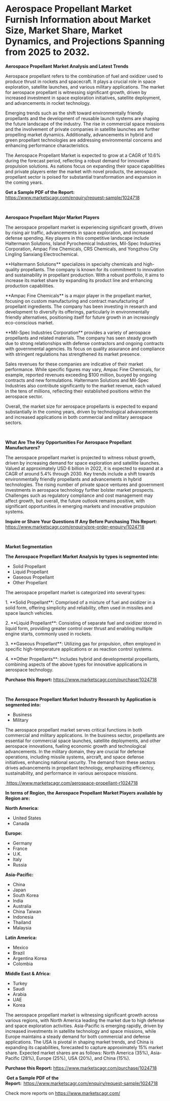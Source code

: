 <p><h1>Aerospace Propellant Market Furnish Information about Market Size, Market Share, Market Dynamics, and Projections Spanning from 2025 to 2032.</h1></p><p><strong>Aerospace Propellant Market Analysis and Latest Trends</strong></p>
<p><p>Aerospace propellant refers to the combination of fuel and oxidizer used to produce thrust in rockets and spacecraft. It plays a crucial role in space exploration, satellite launches, and various military applications. The market for aerospace propellant is witnessing significant growth, driven by increased investment in space exploration initiatives, satellite deployment, and advancements in rocket technology.</p><p>Emerging trends such as the shift toward environmentally friendly propellants and the development of reusable launch systems are shaping the future landscape of the industry. The rise in commercial space missions and the involvement of private companies in satellite launches are further propelling market dynamics. Additionally, advancements in hybrid and green propellant technologies are addressing environmental concerns and enhancing performance characteristics.</p><p>The Aerospace Propellant Market is expected to grow at a CAGR of 10.6% during the forecast period, reflecting a robust demand for innovative propulsion solutions. As nations focus on expanding their space capabilities and private players enter the market with novel products, the aerospace propellant sector is poised for substantial transformation and expansion in the coming years.</p></p>
<p><strong>Get a Sample PDF of the Report:&nbsp;</strong> <a href="https://www.marketscagr.com/enquiry/request-sample/1024718?utm_campaign=2945&utm_medium=2&utm_source=Github&utm_content=ia&utm_term=08032025&utm_id=aerospace-propellant">https://www.marketscagr.com/enquiry/request-sample/1024718</a></p>
<p>&nbsp;</p>
<p><strong>Aerospace Propellant Major Market Players</strong></p>
<p><p>The aerospace propellant market is experiencing significant growth, driven by rising air traffic, advancements in space exploration, and increased defense spending. Key players in this competitive landscape include Haltermann Solutions, Island Pyrochemical Industries, Mil-Spec Industries Corporation, Ampac Fine Chemicals, CRS Chemicals, and Yongzhou City Lingling Sanxiang Electrochemical.</p><p>**Haltermann Solutions** specializes in specialty chemicals and high-quality propellants. The company is known for its commitment to innovation and sustainability in propellant production. With a robust portfolio, it aims to increase its market share by expanding its product line and enhancing production capabilities.</p><p>**Ampac Fine Chemicals** is a major player in the propellant market, focusing on custom manufacturing and contract manufacturing of propellant ingredients. The company has been investing in research and development to diversify its offerings, particularly in environmentally friendly alternatives, positioning itself for future growth in an increasingly eco-conscious market.</p><p>**Mil-Spec Industries Corporation** provides a variety of aerospace propellants and related materials. The company has seen steady growth due to strong relationships with defense contractors and ongoing contracts with governmental agencies. Its focus on quality assurance and compliance with stringent regulations has strengthened its market presence.</p><p>Sales revenues for these companies are indicative of their market performance. While specific figures may vary, Ampac Fine Chemicals, for example, reported revenues exceeding $100 million, buoyed by ongoing contracts and new formulations. Haltermann Solutions and Mil-Spec Industries also contribute significantly to the market revenue, each valued in the tens of millions, reflecting their established positions within the aerospace sector.</p><p>Overall, the market size for aerospace propellants is expected to expand substantially in the coming years, driven by technological advancements and increased applications in both commercial and military aerospace sectors.</p></p>
<p>&nbsp;</p>
<p><strong>What Are The Key Opportunities For Aerospace Propellant Manufacturers?</strong></p>
<p><p>The aerospace propellant market is projected to witness robust growth, driven by increasing demand for space exploration and satellite launches. Valued at approximately USD 6 billion in 2022, it is expected to expand at a CAGR of around 5.4% through 2030. Key trends include a shift towards environmentally friendly propellants and advancements in hybrid technologies. The rising number of private space ventures and government investments in aerospace technology further bolster market prospects. Challenges such as regulatory compliance and cost management may affect growth, but overall, the future outlook remains positive, with significant opportunities in emerging markets and innovative propulsion systems.</p></p>
<p><strong>Inquire or Share Your Questions If Any Before Purchasing This Report:</strong> <a href="https://www.marketscagr.com/enquiry/pre-order-enquiry/1024718?utm_campaign=2945&utm_medium=2&utm_source=Github&utm_content=ia&utm_term=08032025&utm_id=aerospace-propellant">https://www.marketscagr.com/enquiry/pre-order-enquiry/1024718</a></p>
<p>&nbsp;</p>
<p><strong>Market Segmentation</strong></p>
<p><strong>The Aerospace Propellant Market Analysis by types is segmented into:</strong></p>
<p><ul><li>Solid Propellant</li><li>Liquid Propellant</li><li>Gaseous Propellant</li><li>Other Propellant</li></ul></p>
<p><p>The aerospace propellant market is categorized into several types: </p><p>1. **Solid Propellant**: Comprised of a mixture of fuel and oxidizer in a solid form, offering simplicity and reliability, often used in missiles and space launch vehicles.</p><p>2. **Liquid Propellant**: Consisting of separate fuel and oxidizer stored in liquid form, providing greater control over thrust and enabling multiple engine starts, commonly used in rockets.</p><p>3. **Gaseous Propellant**: Utilizing gas for propulsion, often employed in specific high-temperature applications or as reaction control systems.</p><p>4. **Other Propellants**: Includes hybrid and developmental propellants, combining aspects of the above types for innovative applications in aerospace technology.</p></p>
<p><strong>Purchase this Report:&nbsp;</strong><a href="https://www.marketscagr.com/purchase/1024718?utm_campaign=2945&utm_medium=2&utm_source=Github&utm_content=ia&utm_term=08032025&utm_id=aerospace-propellant">https://www.marketscagr.com/purchase/1024718</a></p>
<p>&nbsp;</p>
<p><strong>The Aerospace Propellant Market Industry Research by Application is segmented into:</strong></p>
<p><ul><li>Business</li><li>Military</li></ul></p>
<p><p>The aerospace propellant market serves critical functions in both commercial and military applications. In the business sector, propellants are essential for commercial space launches, satellite deployments, and other aerospace innovations, fueling economic growth and technological advancements. In the military domain, they are crucial for defense operations, including missile systems, aircraft, and space defense initiatives, enhancing national security. The demand from these sectors drives advancements in propellant technology, emphasizing efficiency, sustainability, and performance in various aerospace missions.</p></p>
<p><a href="https://www.marketscagr.com/aerospace-propellant-r1024718?utm_campaign=2945&utm_medium=2&utm_source=Github&utm_content=ia&utm_term=08032025&utm_id=aerospace-propellant">&nbsp;https://www.marketscagr.com/aerospace-propellant-r1024718</a></p>
<p><strong>In terms of Region, the Aerospace Propellant Market Players available by Region are:</strong></p>
<p>
    <p> <strong> North America: </strong>
        <ul>
            <li>United States</li>
            <li>Canada</li>
        </ul>
        </p> 
    <p> <strong> Europe: </strong>
        <ul>
            <li>Germany</li>
            <li>France</li>
            <li>U.K.</li>
            <li>Italy</li>
            <li>Russia</li>
        </ul>
        </p> 
    <p> <strong> Asia-Pacific: </strong>
        <ul>
            <li>China</li>
            <li>Japan</li>
            <li>South Korea</li>
            <li>India</li>
            <li>Australia</li>
            <li>China Taiwan</li>
            <li>Indonesia</li>
            <li>Thailand</li>
            <li>Malaysia</li>
        </ul>
        </p> 
    <p> <strong> Latin America: </strong>
        <ul>
            <li>Mexico</li>
            <li>Brazil</li>
            <li>Argentina Korea</li>
            <li>Colombia</li>
        </ul>
        </p> 
    <p> <strong> Middle East & Africa: </strong>
        <ul>
            <li>Turkey</li>
            <li>Saudi</li>
            <li>Arabia</li>
            <li>UAE</li>
            <li>Korea</li>
        </ul>
    </p>
    </p>
<p><p>The aerospace propellant market is witnessing significant growth across various regions, with North America leading the market due to high defense and space exploration activities. Asia-Pacific is emerging rapidly, driven by increased investments in satellite technology and space missions, while Europe maintains a steady demand for both commercial and defense applications. The USA is pivotal in shaping market trends, and China is expanding its capabilities, forecasted to capture approximately 15% market share. Expected market shares are as follows: North America (35%), Asia-Pacific (28%), Europe (25%), USA (20%), and China (15%).</p></p>
<p><strong>Purchase this Report: </strong><a href="https://www.marketscagr.com/purchase/1024718?utm_campaign=2945&utm_medium=2&utm_source=Github&utm_content=ia&utm_term=08032025&utm_id=aerospace-propellant">https://www.marketscagr.com/purchase/1024718</a></p>
<p>&nbsp;<strong>Get a Sample PDF of the Report:&nbsp;&nbsp;</strong><a href="https://www.marketscagr.com/enquiry/request-sample/1024718?utm_campaign=2945&utm_medium=2&utm_source=Github&utm_content=ia&utm_term=08032025&utm_id=aerospace-propellant">https://www.marketscagr.com/enquiry/request-sample/1024718</a></p>
<p><strong></strong></p>
<p>Check more reports on <a href="https://www.marketscagr.com/?utm_campaign=2945&utm_medium=2&utm_source=Github&utm_content=ia&utm_term=08032025&utm_id=aerospace-propellant">https://www.marketscagr.com/</a></p>